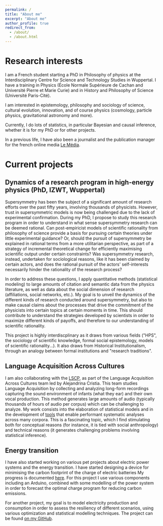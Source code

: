 ```yaml
---
permalink: /
title: "About me"
excerpt: "About me"
author_profile: true
redirect_from: 
  - /about/
  - /about.html
---
```


Research interests
==================

I am a French student starting a PhD in Philosophy of physics at the Interdisciplinary Centre for Science and Technology Studies in Wuppertal. I have a training in Physics (École Normale Supérieure de Cachan and Université Pierre et Marie Curie) and in History and Philosophy of Science (Université Paris-Cité).

I am interested in epistemology, philosophy and sociology of science, cultural evolution, innovation, and of course physics (cosmology, particle physics, gravitational astronomy and more).

Currently, I do lots of statistics, in particular Bayesian and causal inference, whether it is for my PhD or for other projects.

In a previous life, I have also been a journalist and the publication manager for the french online media [Le Média](https://lemediatv.fr>).

Current projects
================

Dynamics of a research program in high-energy physics (PhD, IZWT, Wuppertal)
-------------------------------------------------------------------------------------------------

Supersymmetry has been the subject of a significant amount of research efforts over the past fifty years, involving thousands of physicists. However, trust in supersymmetric models is now being challenged due to the lack of experimental confirmation. During my PhD, I propose to study this research program in order to understand in what sense supersymmetry research can be deemed rational. Can post-empiricist models of scientific rationality from philosophy of science provide a basis for pursuing certain theories under little experimental guidance? Or, should the pursuit of supersymmetry be explained in rational terms from a more utilitarian perspective, as part of a strategy of incremental theoretical change for efficiently maximising scientific output under certain constraints? Was supersymmetry research, instead, undertaken for sociological reasons, like it has been claimed by certain actors, and does the rational pursuit of the actors' self-interests necessarily hinder the rationality of the research process?

In order to address these questions, I apply quantitative methods (statistical modeling) to large amounts of citation and semantic data from the physics literature, as well as data about the social dimension of research (affiliations, social networks, etc.). My goal is to unveil the dynamics of the different kinds of research conducted around supersymmetry, but also to make causal claims about the processes that drive the commitment of the physicists into certain topics at certain moments in time. This should contribute to understand the strategies developed by scientists in order to maximize different kinds of payoffs, and therefore to our understanding of scientific rationality.

This project is highly interdiscplinary as it draws from various fields ("HPS", the sociology of scientific knowledge, formal social epistemology, models of scientific rationality...). It also draws from Historical Institutionalism, through an analogy between formal institutions and "research traditions".

  
Language Acquisition Across Cultures
------------------------------------

I am also collaborating with the <a href="https://lscp.dec.ens.fr/en">LSCP</a>, as part of the Language Acquisition Across Cultures team led by Alejandrina Cristia. This team studies Language Acquisition by collecting and analyzing long-form recordings capturing the sound environment of infants (what they ear) and their own vocal production.
This method generates large amounts of audio (typically thousands of hours of audio per corpus) which can be challenging to analyze. My work consists into the elaboration of statistical models and in the development of <a href="https://github.com/LAAC-LSCP/ChildProject">tools</a> that enable performant systematic analyses across many corpora. This is a fascinating topic, which I find stimulating both for conceptual reasons (for instance, it is tied with social anthropology) and technical reasons (it generates challenging problems involving statistical inference).

Energy transition
-----------------

I have also started working on various pet projects about electric power systems and the energy transition.
I have started designing a device for minimising the carbon footprint of the charge of electric batteries My progress is documented <a href="/battery-charge">here</a>. For this project I use various components including an Arduino, combined with some modelling of the power system in order to forecast the optimal charge program for reducing carbon emissions.

For another project, my goal is to model electricity production and consumption in order to assess the resiliency of different scenarios, using various optimization and statistical modelling techniques.
The project can be found [on my GitHub](https://github.com/lucasgautheron/scenarios-rte-simulation). 




